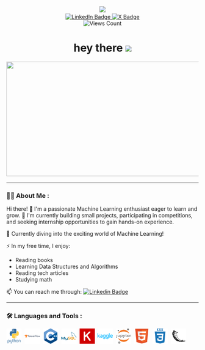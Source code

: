 <div id="header" align="center">
  <img src="https://i.giphy.com/media/v1.Y2lkPTc5MGI3NjExYzkxc3kwaXlwcWJuMnBxbG8zbHpiZzFkYzR3ejZ6ODV1dGt3cTlnOSZlcD12MV9pbnRlcm5hbF9naWZfYnlfaWQmY3Q9Zw/bGgsc5mWoryfgKBx1u/giphy.gif" width="150"/>
</div>

<div id="badges" align="center">
  <a href="www.linkedin.com/in/yashmehta18">
    <img src="https://img.shields.io/badge/LinkedIn-blue?logo=linkedin&logoColor=white&style=for-the-badge" alt="LinkedIn Badge"/>
  </a>
  <a href="https://x.com/BATMAN28535944">
    <img src="https://img.shields.io/twitter/url/https/twitter.com/cloudposse.svg?style=social" alt="X Badge"/>
  </a>
</div>

<div id="views-count" align="center">
  <img src="https://komarev.com/ghpvc/?username=priyadarshi2022-max&style=flat-square&color=blue" alt="Views Count"/>
</div>

<h1 align="center">
  hey there
  <img src="https://media.giphy.com/media/hvRJCLFzcasrR4ia7z/giphy.gif" width="30px"/>
</h1>
<div align="center">
  <img src="https://media.giphy.com/media/dWesBcTLavkZuG35MI/giphy.gif" width="600" height="300"/>
</div>

---

### :man_technologist: About Me :

Hi there! 👋 I'm a passionate Machine Learning enthusiast eager to learn and grow. 🌱 I'm currently building small projects, participating in competitions, and seeking internship opportunities to gain hands-on experience.

🌱 Currently diving into the exciting world of Machine Learning!

⚡ In my free time, I enjoy:
   *  Reading books
   *  Learning Data Structures and Algorithms
   *  Reading tech articles
   *  Studying math

📫 You can reach me through:  [![Linkedin Badge](https://img.shields.io/badge/-LinkedIn-blue?style=flat&logo=Linkedin&logoColor=white)](www.linkedin.com/in/yashmehta18)

---

### :hammer_and_wrench: Languages and Tools :
<div id="tools">
  <img src="https://github.com/devicons/devicon/blob/master/icons/python/python-original-wordmark.svg" title="python" alt="python" width="40" height="40"/>&nbsp;
  <img src="https://github.com/devicons/devicon/blob/master/icons/tensorflow/tensorflow-original-wordmark.svg" title="tensforflow" alt="tensforflow" width="40" height="40"/>&nbsp;
  <img src="https://github.com/devicons/devicon/blob/master/icons/cplusplus/cplusplus-original.svg" title="cplusplus" alt="cpp" width="40" height="40"/>&nbsp;
  <img src="https://github.com/devicons/devicon/blob/master/icons/mysql/mysql-original-wordmark.svg" title="mysql" alt="mysql" width="40" height="40"/>&nbsp;
  <img src="https://github.com/devicons/devicon/blob/master/icons/keras/keras-original.svg" title="keras" alt="keras" width="40" height="40"/>&nbsp;
  <img src="https://github.com/devicons/devicon/blob/master/icons/kaggle/kaggle-original-wordmark.svg" title="kaggle" alt="kaggle" width="40" height="40"/>&nbsp;
  <img src="https://github.com/devicons/devicon/blob/master/icons/jupyter/jupyter-original-wordmark.svg" title="jupyter" alt="jupyter" width="40" height="40"/>&nbsp;
  <img src="https://github.com/devicons/devicon/blob/master/icons/html5/html5-original.svg" title="HTML" alt="HTML5" width="40" height="40"/>&nbsp;
  <img src="https://github.com/devicons/devicon/blob/master/icons/css3/css3-plain-wordmark.svg" title="CSS" alt="CSS3" width="40" height="40"/>&nbsp;
  <img src="https://github.com/devicons/devicon/blob/master/icons/flask/flask-original.svg" title="Flask" alt="Flask" width="40" height="40"/>&nbsp;
</div>


